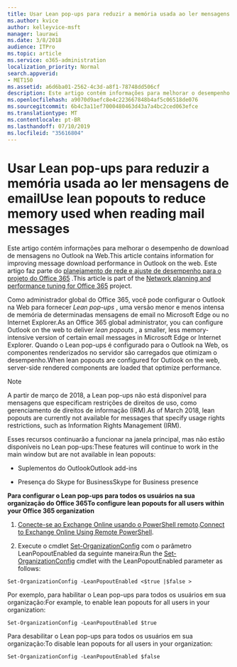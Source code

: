 ```yaml
---
title: Usar Lean pop-ups para reduzir a memória usada ao ler mensagens de email
ms.author: kvice
author: kelleyvice-msft
manager: laurawi
ms.date: 3/8/2018
audience: ITPro
ms.topic: article
ms.service: o365-administration
localization_priority: Normal
search.appverid:
- MET150
ms.assetid: a6d6ba01-2562-4c3d-a8f1-78748dd506cf
description: Este artigo contém informações para melhorar o desempenho de download de mensagens no Outlook na Web.
ms.openlocfilehash: a9070d9aefc8e4c223667848b4af5c06518de076
ms.sourcegitcommit: 6b4c3a11ef7000480463d43a7a4bc2ced063efce
ms.translationtype: MT
ms.contentlocale: pt-BR
ms.lasthandoff: 07/10/2019
ms.locfileid: "35616804"
---
```

# <a name="use-lean-popouts-to-reduce-memory-used-when-reading-mail-messages"></a><span data-ttu-id="e4757-103">Usar Lean pop-ups para reduzir a memória usada ao ler mensagens de email</span><span class="sxs-lookup"><span data-stu-id="e4757-103">Use lean popouts to reduce memory used when reading mail messages</span></span>

<span data-ttu-id="e4757-104">Este artigo contém informações para melhorar o desempenho de download de mensagens no Outlook na Web.</span><span class="sxs-lookup"><span data-stu-id="e4757-104">This article contains information for improving message download performance in Outlook on the web.</span></span> <span data-ttu-id="e4757-105">Este artigo faz parte do [planejamento de rede e ajuste de desempenho para o projeto do Office 365](https://aka.ms/tune) .</span><span class="sxs-lookup"><span data-stu-id="e4757-105">This article is part of the [Network planning and performance tuning for Office 365](https://aka.ms/tune) project.</span></span>
   
<span data-ttu-id="e4757-106">Como administrador global do Office 365, você pode configurar o Outlook na Web para fornecer *Lean pop-ups* , uma versão menor e menos intensa de memória de determinadas mensagens de email no Microsoft Edge ou no Internet Explorer.</span><span class="sxs-lookup"><span data-stu-id="e4757-106">As an Office 365 global administrator, you can configure Outlook on the web to deliver  *lean popouts*  , a smaller, less memory-intensive version of certain email messages in Microsoft Edge or Internet Explorer.</span></span> <span data-ttu-id="e4757-107">Quando o Lean pop-ups é configurado para o Outlook na Web, os componentes renderizados no servidor são carregados que otimizam o desempenho.</span><span class="sxs-lookup"><span data-stu-id="e4757-107">When lean popouts are configured for Outlook on the web, server-side rendered components are loaded that optimize performance.</span></span> 
  
> [!NOTE]
> <span data-ttu-id="e4757-108">A partir de março de 2018, a Lean pop-ups não está disponível para mensagens que especificam restrições de direitos de uso, como gerenciamento de direitos de informação (IRM).</span><span class="sxs-lookup"><span data-stu-id="e4757-108">As of March 2018, lean popouts are currently not available for messages that specify usage rights restrictions, such as Information Rights Management (IRM).</span></span> 
  
<span data-ttu-id="e4757-109">Esses recursos continuarão a funcionar na janela principal, mas não estão disponíveis no Lean pop-ups:</span><span class="sxs-lookup"><span data-stu-id="e4757-109">These features will continue to work in the main window but are not available in lean popouts:</span></span>
  
- <span data-ttu-id="e4757-110">Suplementos do Outlook</span><span class="sxs-lookup"><span data-stu-id="e4757-110">Outlook add-ins</span></span>
    
- <span data-ttu-id="e4757-111">Presença do Skype for Business</span><span class="sxs-lookup"><span data-stu-id="e4757-111">Skype for Business presence</span></span>
    
 <span data-ttu-id="e4757-112">**Para configurar o Lean pop-ups para todos os usuários na sua organização do Office 365**</span><span class="sxs-lookup"><span data-stu-id="e4757-112">**To configure lean popouts for all users within your Office 365 organization**</span></span>
  
1. <span data-ttu-id="e4757-113">[Conecte-se ao Exchange Online usando o PowerShell remoto](http://technet.microsoft.com/library/jj984289%28v=exchg.150%29.aspx ).</span><span class="sxs-lookup"><span data-stu-id="e4757-113">[Connect to Exchange Online Using Remote PowerShell](http://technet.microsoft.com/library/jj984289%28v=exchg.150%29.aspx ).</span></span>
    
2. <span data-ttu-id="e4757-114">Execute o cmdlet [Set-OrganizationConfig](https://technet.microsoft.com/library/aa997443%28v=exchg.160%29.aspx) com o parâmetro LeanPopoutEnabled da seguinte maneira:</span><span class="sxs-lookup"><span data-stu-id="e4757-114">Run the [Set-OrganizationConfig](https://technet.microsoft.com/library/aa997443%28v=exchg.160%29.aspx) cmdlet with the LeanPopoutEnabled parameter as follows:</span></span> 
    
  ```
  Set-OrganizationConfig -LeanPopoutEnabled <$true |$false >
  ```

  <span data-ttu-id="e4757-115">Por exemplo, para habilitar o Lean pop-ups para todos os usuários em sua organização:</span><span class="sxs-lookup"><span data-stu-id="e4757-115">For example, to enable lean popouts for all users in your organization:</span></span>
    
  ```
  Set-OrganizationConfig -LeanPopoutEnabled $true
  ```

  <span data-ttu-id="e4757-116">Para desabilitar o Lean pop-ups para todos os usuários em sua organização:</span><span class="sxs-lookup"><span data-stu-id="e4757-116">To disable lean popouts for all users in your organization:</span></span>
    
  ```
  Set-OrganizationConfig -LeanPopoutEnabled $false
  ```


